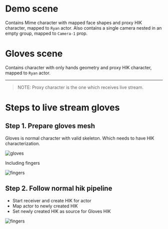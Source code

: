 # Demo scene

Contains Mime character with mapped face shapes and proxy HIK character, mapped to `Ryan` actor.
Also contains a single camera nested in an empty group, mapped to `Camera-1` prop.


# Gloves scene

Contains character with only hands geometry and proxy HIK character, mapped to `Ryan` actor.


---
> NOTE: Proxy character is the one which receives live stream.


# Steps to live stream gloves

## Step 1. Prepare gloves mesh

Gloves is normal character with valid skeleton. Which needs to have HIK characterization.

![gloves](readmeImages/prepareHandsHIK.png)

Including fingers

![fingers](readmeImages/characterizationFingers.png)

## Step 2. Follow normal hik pipeline

* Start receiver and create HIK for actor
* Map actor to newly created HIK
* Set newly created HIK as source for Gloves HIK

![fingers](readmeImages/streamGloves.gif)
